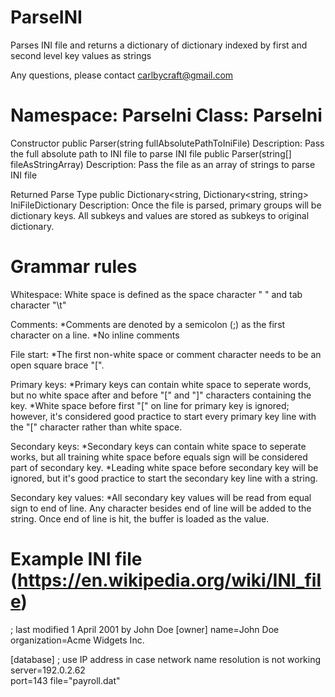# ParseINI
Parses INI file and returns a dictionary of dictionary indexed by first and second level key values as strings

Any questions, please contact carlbycraft@gmail.com 

Namespace: ParseIni
Class: ParseIni
==================
Constructor
    public Parser(string fullAbsolutePathToIniFile)
        Description: Pass the full absolute path to INI file to parse INI file 
    public Parser(string[] fileAsStringArray)
        Description: Pass the file as an array of strings to parse INI file

Returned Parse Type
    public Dictionary<string, Dictionary<string, string> IniFileDictionary
        Description: Once the file is parsed, primary groups will be dictionary keys.
                     All subkeys and values are stored as subkeys to original dictionary.

Grammar rules
=============
Whitespace:
White space is defined as the space character " " and tab character "\t"

Comments:
*Comments are denoted by a semicolon (;) as the first character on a line.
*No inline comments

File start:
*The first non-white space or comment character needs to be an open square brace "[".

Primary keys:
*Primary keys can contain white space to seperate words, but no white space after and before
    "[" and "]" characters containing the key.
*White space before first "[" on line for primary key is ignored; however, it's considered
    good practice to start every primary key line with the "[" character rather than white space.
    
Secondary keys:
*Secondary keys can contain white space to seperate works, but all training white space before 
    equals sign will be considered part of secondary key.
*Leading white space before secondary key will be ignored, but it's good practice to start
    the secondary key line with a string.
    
Secondary key values:
*All secondary key values will be read from equal sign to end of line. Any character besides
    end of line will be added to the string. Once end of line is hit, the buffer is loaded
    as the value.
    
Example INI file (https://en.wikipedia.org/wiki/INI_file)
=========================================================
; last modified 1 April 2001 by John Doe
[owner]
name=John Doe
organization=Acme Widgets Inc.

[database]
; use IP address in case network name resolution is not working
server=192.0.2.62     
port=143
file="payroll.dat"
